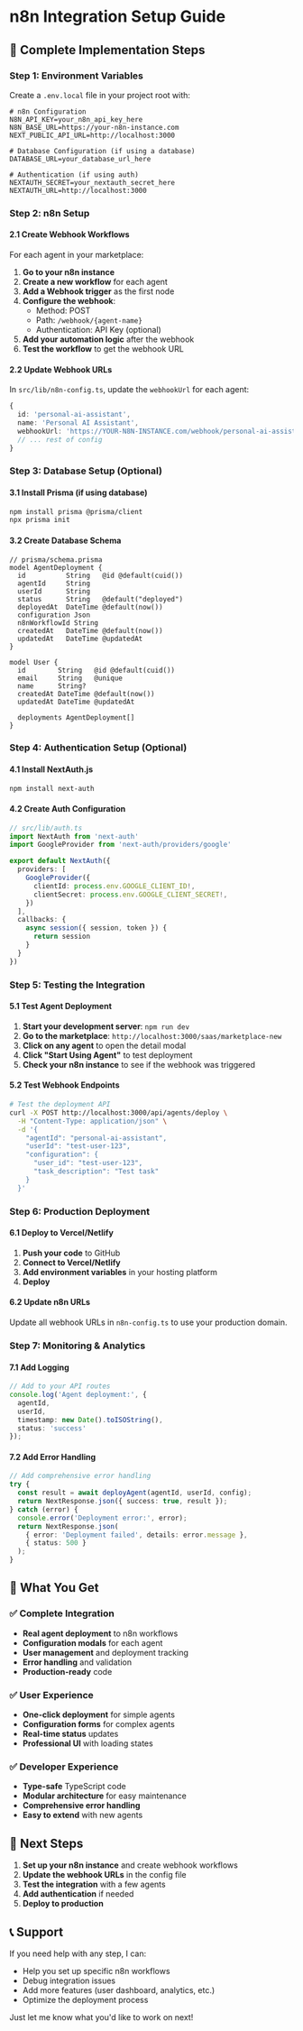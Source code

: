 # n8n Integration Setup Guide

## 🚀 Complete Implementation Steps

### **Step 1: Environment Variables**
Create a `.env.local` file in your project root with:

```env
# n8n Configuration
N8N_API_KEY=your_n8n_api_key_here
N8N_BASE_URL=https://your-n8n-instance.com
NEXT_PUBLIC_API_URL=http://localhost:3000

# Database Configuration (if using a database)
DATABASE_URL=your_database_url_here

# Authentication (if using auth)
NEXTAUTH_SECRET=your_nextauth_secret_here
NEXTAUTH_URL=http://localhost:3000
```

### **Step 2: n8n Setup**

#### **2.1 Create Webhook Workflows**
For each agent in your marketplace:

1. **Go to your n8n instance**
2. **Create a new workflow** for each agent
3. **Add a Webhook trigger** as the first node
4. **Configure the webhook**:
   - Method: POST
   - Path: `/webhook/{agent-name}`
   - Authentication: API Key (optional)
5. **Add your automation logic** after the webhook
6. **Test the workflow** to get the webhook URL

#### **2.2 Update Webhook URLs**
In `src/lib/n8n-config.ts`, update the `webhookUrl` for each agent:

```typescript
{
  id: 'personal-ai-assistant',
  name: 'Personal AI Assistant',
  webhookUrl: 'https://YOUR-N8N-INSTANCE.com/webhook/personal-ai-assistant',
  // ... rest of config
}
```

### **Step 3: Database Setup (Optional)**

#### **3.1 Install Prisma (if using database)**
```bash
npm install prisma @prisma/client
npx prisma init
```

#### **3.2 Create Database Schema**
```prisma
// prisma/schema.prisma
model AgentDeployment {
  id          String   @id @default(cuid())
  agentId     String
  userId      String
  status      String   @default("deployed")
  deployedAt  DateTime @default(now())
  configuration Json
  n8nWorkflowId String
  createdAt   DateTime @default(now())
  updatedAt   DateTime @updatedAt
}

model User {
  id        String   @id @default(cuid())
  email     String   @unique
  name      String?
  createdAt DateTime @default(now())
  updatedAt DateTime @updatedAt
  
  deployments AgentDeployment[]
}
```

### **Step 4: Authentication Setup (Optional)**

#### **4.1 Install NextAuth.js**
```bash
npm install next-auth
```

#### **4.2 Create Auth Configuration**
```typescript
// src/lib/auth.ts
import NextAuth from 'next-auth'
import GoogleProvider from 'next-auth/providers/google'

export default NextAuth({
  providers: [
    GoogleProvider({
      clientId: process.env.GOOGLE_CLIENT_ID!,
      clientSecret: process.env.GOOGLE_CLIENT_SECRET!,
    })
  ],
  callbacks: {
    async session({ session, token }) {
      return session
    }
  }
})
```

### **Step 5: Testing the Integration**

#### **5.1 Test Agent Deployment**
1. **Start your development server**: `npm run dev`
2. **Go to the marketplace**: `http://localhost:3000/saas/marketplace-new`
3. **Click on any agent** to open the detail modal
4. **Click "Start Using Agent"** to test deployment
5. **Check your n8n instance** to see if the webhook was triggered

#### **5.2 Test Webhook Endpoints**
```bash
# Test the deployment API
curl -X POST http://localhost:3000/api/agents/deploy \
  -H "Content-Type: application/json" \
  -d '{
    "agentId": "personal-ai-assistant",
    "userId": "test-user-123",
    "configuration": {
      "user_id": "test-user-123",
      "task_description": "Test task"
    }
  }'
```

### **Step 6: Production Deployment**

#### **6.1 Deploy to Vercel/Netlify**
1. **Push your code** to GitHub
2. **Connect to Vercel/Netlify**
3. **Add environment variables** in your hosting platform
4. **Deploy**

#### **6.2 Update n8n URLs**
Update all webhook URLs in `n8n-config.ts` to use your production domain.

### **Step 7: Monitoring & Analytics**

#### **7.1 Add Logging**
```typescript
// Add to your API routes
console.log('Agent deployment:', {
  agentId,
  userId,
  timestamp: new Date().toISOString(),
  status: 'success'
});
```

#### **7.2 Add Error Handling**
```typescript
// Add comprehensive error handling
try {
  const result = await deployAgent(agentId, userId, config);
  return NextResponse.json({ success: true, result });
} catch (error) {
  console.error('Deployment error:', error);
  return NextResponse.json(
    { error: 'Deployment failed', details: error.message },
    { status: 500 }
  );
}
```

## 🎯 What You Get

### **✅ Complete Integration**
- **Real agent deployment** to n8n workflows
- **Configuration modals** for each agent
- **User management** and deployment tracking
- **Error handling** and validation
- **Production-ready** code

### **✅ User Experience**
- **One-click deployment** for simple agents
- **Configuration forms** for complex agents
- **Real-time status** updates
- **Professional UI** with loading states

### **✅ Developer Experience**
- **Type-safe** TypeScript code
- **Modular architecture** for easy maintenance
- **Comprehensive error handling**
- **Easy to extend** with new agents

## 🔧 Next Steps

1. **Set up your n8n instance** and create webhook workflows
2. **Update the webhook URLs** in the config file
3. **Test the integration** with a few agents
4. **Add authentication** if needed
5. **Deploy to production**

## 📞 Support

If you need help with any step, I can:
- Help you set up specific n8n workflows
- Debug integration issues
- Add more features (user dashboard, analytics, etc.)
- Optimize the deployment process

Just let me know what you'd like to work on next!






